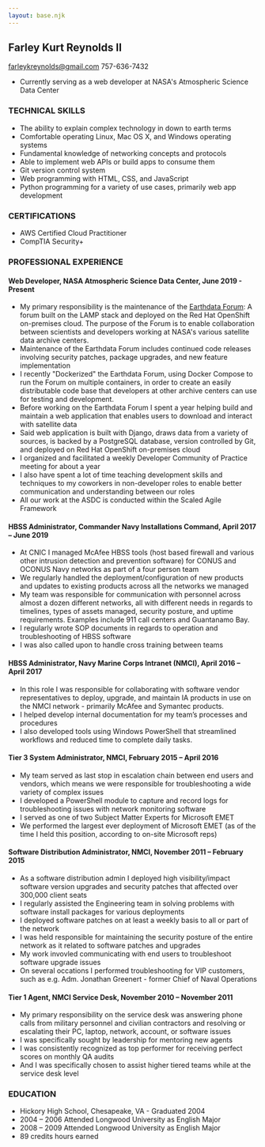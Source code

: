 ```yaml
---
layout: base.njk
---
```


## Farley Kurt Reynolds II
farleykreynolds@gmail.com
757-636-7432

* Currently serving as a web developer at NASA's Atmospheric Science Data Center

### TECHNICAL SKILLS

* The ability to explain complex technology in down to earth terms
* Comfortable operating Linux, Mac OS X, and Windows operating systems
* Fundamental knowledge of networking concepts and protocols
* Able to implement web APIs or build apps to consume them
* Git version control system
* Web programming with HTML, CSS, and JavaScript
* Python programming for a variety of use cases, primarily web app development


### CERTIFICATIONS

* AWS Certified Cloud Practitioner
* CompTIA Security+

### PROFESSIONAL EXPERIENCE

#### Web Developer, NASA Atmospheric Science Data Center, June 2019 - Present

* My primary responsibility is the maintenance of the [Earthdata Forum](https://forum.earthdata.nasa.gov): A forum built on the LAMP stack and deployed on the Red Hat OpenShift on-premises cloud. The purpose of the Forum is to enable collaboration between scientists and developers working at NASA's various satellite data archive centers.
* Maintenance of the Earthdata Forum includes continued code releases involving security patches, package upgrades, and new feature implementation
* I recently "Dockerized" the Earthdata Forum, using Docker Compose to run the Forum on multiple containers, in order to create an easily distributable code base that developers at other archive centers can use for testing and development.
* Before working on the Earthdata Forum I spent a year helping build and maintain a web application that enables users to download and interact with satellite data
* Said web application is built with Django, draws data from a variety of sources, is backed by a PostgreSQL database, version controlled by Git, and deployed on Red Hat OpenShift on-premises cloud
* I organized and facilitated a weekly Developer Community of Practice meeting for about a year
* I also have spent a lot of time teaching development skills and techniques to my coworkers in non-developer roles to enable better communication and understanding between our roles
* All our work at the ASDC is conducted within the Scaled Agile Framework


#### HBSS Administrator, Commander Navy Installations Command, April 2017 – June 2019

* At CNIC I managed McAfee HBSS tools (host based firewall and various other intrusion detection and prevention software) for CONUS and OCONUS Navy networks as part of a four person team
* We regularly handled the deployment/configuration of new products and updates to existing products across all the networks we managed
* My team was responsible for communication with personnel across almost a dozen different networks, all with different needs in regards to timelines, types of assets managed, security posture, and uptime requirements.  Examples include 911 call centers and Guantanamo Bay.
* I regularly wrote SOP documents in regards to operation and troubleshooting of HBSS software
* I was also called upon to handle cross training between teams


#### HBSS Administrator, Navy Marine Corps Intranet (NMCI), April 2016 – April 2017
 
* In this role I was responsible for collaborating with software vendor representatives to deploy, upgrade, and maintain IA products in use on the NMCI network - primarily McAfee and Symantec products.
* I helped develop internal documentation for my team’s processes and procedures
* I also developed tools using Windows PowerShell that streamlined workflows and reduced time to complete daily tasks.


#### Tier 3 System Administrator, NMCI, February 2015 – April 2016

* My team served as last stop in escalation chain between end users and vendors, which means we were responsible for troubleshooting a wide variety of complex issues
* I developed a PowerShell module to capture and record logs for troubleshooting issues with network monitoring software
* I served as one of two Subject Matter Experts for Microsoft EMET 
* We performed the largest ever deployment of Microsoft EMET (as of the time I held this position, according to on-site Microsoft reps)
 

#### Software Distribution Administrator, NMCI, November 2011 – February 2015

* As a software distribution admin I deployed high visibility/impact software version upgrades and security patches that affected over 300,000 client seats 
* I regularly assisted the Engineering team in solving problems with software install packages for various deployments 
* I deployed software patches on at least a weekly basis to all or part of the network 
* I was held responsible for maintaining the security posture of the entire network as it related to software patches and upgrades
* My work invovled communicating with end users to troubleshoot software upgrade issues
* On several occations I performed troubleshooting for VIP customers, such as e.g. Adm. Jonathan Greenert - former Chief of Naval Operations


#### Tier 1 Agent, NMCI Service Desk, November 2010 – November 2011

* My primary responsibility on the service desk was answering phone calls from military personnel and civilian contractors and resolving or escalating their PC, laptop, network, account, or software issues
* I was specifically sought by leadership for mentoring new agents 
* I was consistently recognized as top performer for receiving perfect scores on monthly QA audits 
* And I was specifically chosen to assist higher tiered teams while at the service desk level


### EDUCATION 

* Hickory High School, Chesapeake, VA - Graduated 2004
* 2004 – 2006 Attended Longwood University as English Major 
* 2008 – 2009 Attended Longwood University as English Major
* 89 credits hours earned
